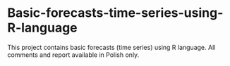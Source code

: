 # Basic-forecasts-time-series-using-R-language

This project contains basic forecasts (time series) using R language. All comments and report available in Polish only.
